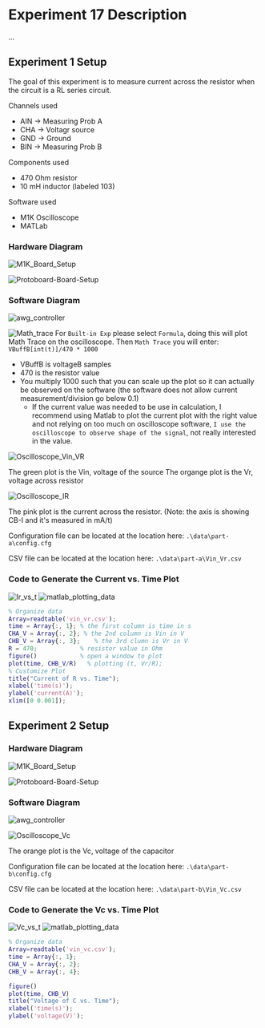 # Experiment 17 Description
...
## Experiment 1 Setup

The goal of this experiment is to measure current across the resistor when the circuit is a RL series circuit.

Channels used
* AIN -> Measuring Prob A
* CHA -> Voltagr source
* GND -> Ground
* BIN -> Measuring Prob B

Components used
* 470 Ohm resistor
* 10 mH inductor (labeled 103)

Software used
* M1K Oscilloscope
* MATLab

### Hardware Diagram

![M1K_Board_Setup](./images/parta/M1K_Board_Setup.jpg)

![Protoboard-Board-Setup](./images/parta/Protoboard-Board-Setup.jpg)

### Software Diagram

![awg_controller](./images/parta/awg_controller.jpg)

![Math_trace](./images/parta/Math_trace.jpg)
For `Built-in Exp` please select `Formula`, doing this will plot Math Trace on the oscilloscope.
Then `Math Trace` you will enter: ` VBuffB[int(t)]/470 * 1000 `
* VBuffB is voltageB samples
* 470 is the resistor value
* You multiply 1000 such that you can scale up the plot so it can actually be observed on the software (the software does not allow current measurement/division go below 0.1)
    * If the current value was needed to be use in calculation, I recommend using Matlab to plot the current plot with the right value and not relying on too much on oscilloscope software, `I use the oscilloscope to observe shape of the signal`, not really interested in the value.

![Oscilloscope_Vin_VR](./images/parta/Oscilloscope_Vin_VR.jpg)

The green plot is the Vin, voltage of the source
The organge plot is the Vr, voltage across resistor

![Oscilloscope_IR](./images/parta/Oscilloscope_IR.jpg)

The pink plot is the current across the resistor. 
(Note: the axis is showing CB-I and it's measured in mA/t)

Configuration file can be located at the location here: `.\data\part-a\config.cfg`

CSV file can be located at the location here: `.\data\part-a\Vin_Vr.csv`

### Code to Generate the Current vs. Time Plot

![Ir_vs_t](./images/parta/Ir_vs_t.jpg)
![matlab_plotting_data](./images/parta/matlab_plotting_data.jpg)

```matlab
% Organize data
Array=readtable('vin_vr.csv');
time = Array{:, 1}; % the first column is time in s
CHA_V = Array{:, 2}; % the 2nd column is Vin in V
CHB_V = Array{:, 3};    % the 3rd clumn is Vr in V
R = 470;            % resistor value in Ohm
figure()            % open a window to plot
plot(time, CHB_V/R)   % plotting (t, Vr/R);
% Customize Plot 
title("Current of R vs. Time");
xlabel('time(s)');
ylabel('current(A)');
xlim([0 0.001]);
```

## Experiment 2 Setup
### Hardware Diagram

![M1K_Board_Setup](./images/partb/M1K_Board_Setup.jpg)

![Protoboard-Board-Setup](./images/partb/Protoboard-Board-Setup.jpg)

### Software Diagram

![awg_controller](./images/partb/awg_controller.jpg)

![Oscilloscope_Vc](./images/partb/Oscilloscope_Vc.jpg)

The orange plot is the Vc, voltage of the capacitor


Configuration file can be located at the location here: `.\data\part-b\config.cfg`

CSV file can be located at the location here: `.\data\part-b\Vin_Vc.csv`

### Code to Generate the Vc vs. Time Plot

![Vc_vs_t](./images/partb/Vc_vs_t.jpg)
![matlab_plotting_data](./images/partb/matlab_plotting_data.jpg)

```matlab
% Organize data
Array=readtable('vin_vc.csv');
time = Array{:, 1};
CHA_V = Array{:, 2};
CHB_V = Array{:, 4};

figure()
plot(time, CHB_V)
title("Voltage of C vs. Time");
xlabel('time(s)');
ylabel('voltage(V)');
```